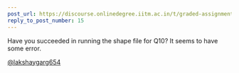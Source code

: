 ```yaml
---
post_url: https://discourse.onlinedegree.iitm.ac.in/t/graded-assignment-6/169283/21
reply_to_post_number: 15
---
```

Have you succeeded in running the shape file for Q10? It seems to have some error.

[@lakshaygarg654](/u/lakshaygarg654)